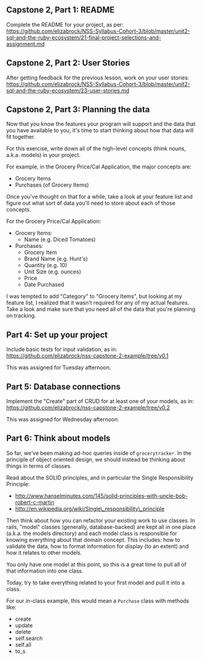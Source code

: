 ## Capstone 2, Part 1: README

Complete the README for your project, as per: https://github.com/elizabrock/NSS-Syllabus-Cohort-3/blob/master/unit2-sql-and-the-ruby-ecosystem/21-final-project-selections-and-assignment.md

## Capstone 2, Part 2: User Stories

After getting feedback for the previous lesson, work on your user stories: https://github.com/elizabrock/NSS-Syllabus-Cohort-3/blob/master/unit2-sql-and-the-ruby-ecosystem/23-user-stories.md

## Capstone 2, Part 3: Planning the data

Now that you know the features your program will support and the data that you have available to you, it's time to start thinking about how that data will fit together.

For this exercise, write down all of the high-level concepts (think nouns, a.k.a. models) in your project.

For example, in the Grocery Price/Cal Application, the major concepts are:

  * Grocery Items
  * Purchases (of Grocery Items)

Once you've thought on that for a while, take a look at your feature list and figure out what sort of data you'll need to store about each of those concepts.

For the Grocery Price/Cal Application:

  * Grocery Items:
    * Name (e.g. Diced Tomatoes)
  * Purchases:
    * Grocery Item
    * Brand Name (e.g. Hunt's)
    * Quantity (e.g. 10)
    * Unit Size (e.g. ounces)
    * Price
    * Date Purchased

I was tempted to add "Category" to "Grocery Items", but looking at my feature list, I realized that it wasn't required for any of my actual features.   Take a look and make sure that you need all of the data that you're planning on tracking.

## Part 4: Set up your project

Include basic tests for input validation, as in: https://github.com/elizabrock/nss-capstone-2-example/tree/v0.1

This was assigned for Tuesday afternoon.

## Part 5: Database connections

Implement the "Create" part of CRUD for at least one of your models, as in: https://github.com/elizabrock/nss-capstone-2-example/tree/v0.2

This was assigned for Wednesday afternoon.

## Part 6: Think about models

So far, we've been making ad-hoc queries inside of `grocerytracker`.  In the principle of object oriented design, we should instead be thinking about things in terms of classes.

Read about the SOLID principles, and in particular the Single Responsibility Principle:

  * http://www.hanselminutes.com/145/solid-principles-with-uncle-bob-robert-c-martin
  * http://en.wikipedia.org/wiki/Single\_responsibility\_principle


Then think about how you can refactor your existing work to use classes.  In rails, "model" classes (generally, database-backed) are kept all in one place (a.k.a. the models directory) and each model class is responsible for knowing everything about that domain concept.  This includes: how to validate the data, how to format information for display (to an extent) and how it relates to other models.

You only have one model at this point, so this is a great time to pull all of that information into one class.

Today, try to take everything related to your first model and pull it into a class.

For our in-class example, this would mean a `Purchase` class with methods like:

  * create
  * update
  * delete
  * self.search
  * self.all
  * to\_s
